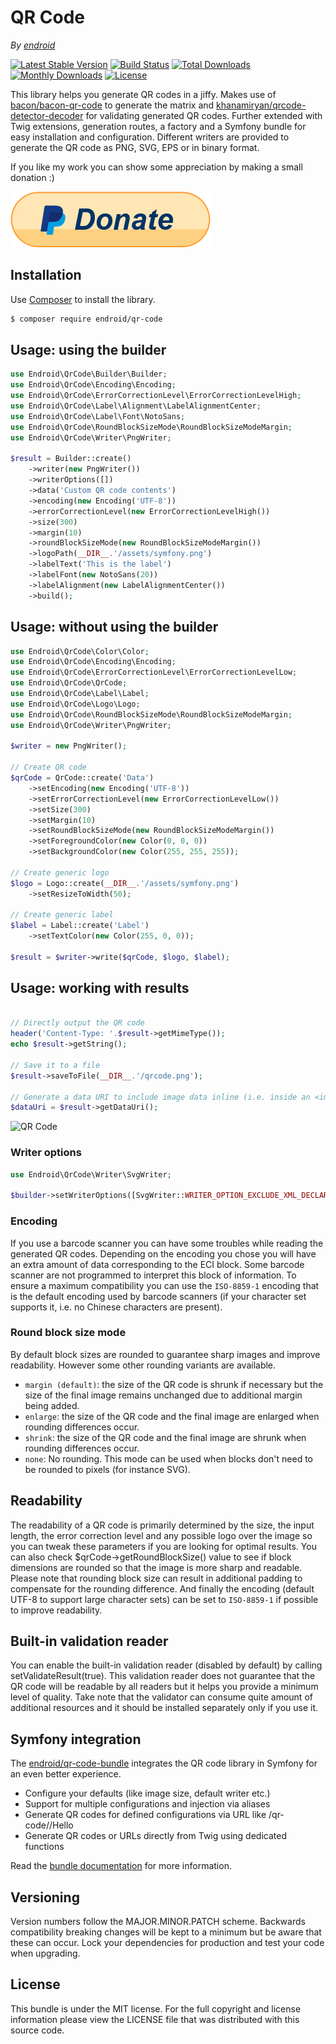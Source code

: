 # QR Code

*By [endroid](https://endroid.nl/)*

[![Latest Stable Version](http://img.shields.io/packagist/v/endroid/qr-code.svg)](https://packagist.org/packages/endroid/qr-code)
[![Build Status](https://github.com/endroid/qr-code/workflows/CI/badge.svg)](https://github.com/endroid/qr-code/actions)
[![Total Downloads](http://img.shields.io/packagist/dt/endroid/qr-code.svg)](https://packagist.org/packages/endroid/qr-code)
[![Monthly Downloads](http://img.shields.io/packagist/dm/endroid/qr-code.svg)](https://packagist.org/packages/endroid/qr-code)
[![License](http://img.shields.io/packagist/l/endroid/qr-code.svg)](https://packagist.org/packages/endroid/qr-code)

This library helps you generate QR codes in a jiffy. Makes use of [bacon/bacon-qr-code](https://github.com/Bacon/BaconQrCode)
to generate the matrix and [khanamiryan/qrcode-detector-decoder](https://github.com/khanamiryan/php-qrcode-detector-decoder)
for validating generated QR codes. Further extended with Twig extensions, generation routes, a factory and a
Symfony bundle for easy installation and configuration. Different writers are provided to generate the QR code
as PNG, SVG, EPS or in binary format.

If you like my work you can show some appreciation by making a small donation :)

[![Donate with PayPal](https://raw.githubusercontent.com/aha999/DonateButtons/master/paypal-donate-icon-7.png)](https://www.paypal.com/donate/?cmd=_s-xclick&hosted_button_id=RGH86QN825TWN)

## Installation

Use [Composer](https://getcomposer.org/) to install the library.

``` bash
$ composer require endroid/qr-code
```

## Usage: using the builder

```php
use Endroid\QrCode\Builder\Builder;
use Endroid\QrCode\Encoding\Encoding;
use Endroid\QrCode\ErrorCorrectionLevel\ErrorCorrectionLevelHigh;
use Endroid\QrCode\Label\Alignment\LabelAlignmentCenter;
use Endroid\QrCode\Label\Font\NotoSans;
use Endroid\QrCode\RoundBlockSizeMode\RoundBlockSizeModeMargin;
use Endroid\QrCode\Writer\PngWriter;

$result = Builder::create()
    ->writer(new PngWriter())
    ->writerOptions([])
    ->data('Custom QR code contents')
    ->encoding(new Encoding('UTF-8'))
    ->errorCorrectionLevel(new ErrorCorrectionLevelHigh())
    ->size(300)
    ->margin(10)
    ->roundBlockSizeMode(new RoundBlockSizeModeMargin())
    ->logoPath(__DIR__.'/assets/symfony.png')
    ->labelText('This is the label')
    ->labelFont(new NotoSans(20))
    ->labelAlignment(new LabelAlignmentCenter())
    ->build();
```

## Usage: without using the builder

```php
use Endroid\QrCode\Color\Color;
use Endroid\QrCode\Encoding\Encoding;
use Endroid\QrCode\ErrorCorrectionLevel\ErrorCorrectionLevelLow;
use Endroid\QrCode\QrCode;
use Endroid\QrCode\Label\Label;
use Endroid\QrCode\Logo\Logo;
use Endroid\QrCode\RoundBlockSizeMode\RoundBlockSizeModeMargin;
use Endroid\QrCode\Writer\PngWriter;

$writer = new PngWriter();

// Create QR code
$qrCode = QrCode::create('Data')
    ->setEncoding(new Encoding('UTF-8'))
    ->setErrorCorrectionLevel(new ErrorCorrectionLevelLow())
    ->setSize(300)
    ->setMargin(10)
    ->setRoundBlockSizeMode(new RoundBlockSizeModeMargin())
    ->setForegroundColor(new Color(0, 0, 0))
    ->setBackgroundColor(new Color(255, 255, 255));

// Create generic logo
$logo = Logo::create(__DIR__.'/assets/symfony.png')
    ->setResizeToWidth(50);

// Create generic label
$label = Label::create('Label')
    ->setTextColor(new Color(255, 0, 0));

$result = $writer->write($qrCode, $logo, $label);
```

## Usage: working with results

```php

// Directly output the QR code
header('Content-Type: '.$result->getMimeType());
echo $result->getString();

// Save it to a file
$result->saveToFile(__DIR__.'/qrcode.png');

// Generate a data URI to include image data inline (i.e. inside an <img> tag)
$dataUri = $result->getDataUri();
```

![QR Code](https://endroid.nl/qr-code/default/Life%20is%20too%20short%20to%20be%20generating%20QR%20codes)

### Writer options

```php
use Endroid\QrCode\Writer\SvgWriter;

$builder->setWriterOptions([SvgWriter::WRITER_OPTION_EXCLUDE_XML_DECLARATION => true]);
```

### Encoding

If you use a barcode scanner you can have some troubles while reading the
generated QR codes. Depending on the encoding you chose you will have an extra
amount of data corresponding to the ECI block. Some barcode scanner are not
programmed to interpret this block of information. To ensure a maximum
compatibility you can use the `ISO-8859-1` encoding that is the default
encoding used by barcode scanners (if your character set supports it,
i.e. no Chinese characters are present).

### Round block size mode

By default block sizes are rounded to guarantee sharp images and improve
readability. However some other rounding variants are available.

* `margin (default)`: the size of the QR code is shrunk if necessary but the size
  of the final image remains unchanged due to additional margin being added.
* `enlarge`: the size of the QR code and the final image are enlarged when
  rounding differences occur.
* `shrink`: the size of the QR code and the final image are
  shrunk when rounding differences occur.
* `none`: No rounding. This mode can be used when blocks don't need to be rounded
  to pixels (for instance SVG).

## Readability

The readability of a QR code is primarily determined by the size, the input
length, the error correction level and any possible logo over the image so you
can tweak these parameters if you are looking for optimal results. You can also
check $qrCode->getRoundBlockSize() value to see if block dimensions are rounded
so that the image is more sharp and readable. Please note that rounding block
size can result in additional padding to compensate for the rounding difference.
And finally the encoding (default UTF-8 to support large character sets) can be
set to `ISO-8859-1` if possible to improve readability.

## Built-in validation reader

You can enable the built-in validation reader (disabled by default) by calling
setValidateResult(true). This validation reader does not guarantee that the QR
code will be readable by all readers but it helps you provide a minimum level
of quality. Take note that the validator can consume quite amount of additional
resources and it should be installed separately only if you use it.

## Symfony integration

The [endroid/qr-code-bundle](https://github.com/endroid/qr-code-bundle)
integrates the QR code library in Symfony for an even better experience.

* Configure your defaults (like image size, default writer etc.)
* Support for multiple configurations and injection via aliases
* Generate QR codes for defined configurations via URL like /qr-code/<config>/Hello
* Generate QR codes or URLs directly from Twig using dedicated functions
 
Read the [bundle documentation](https://github.com/endroid/qr-code-bundle)
for more information.

## Versioning

Version numbers follow the MAJOR.MINOR.PATCH scheme. Backwards compatibility
breaking changes will be kept to a minimum but be aware that these can occur.
Lock your dependencies for production and test your code when upgrading.

## License

This bundle is under the MIT license. For the full copyright and license
information please view the LICENSE file that was distributed with this source code.
